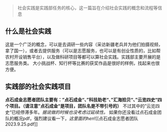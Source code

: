 > 社会实践是实践部任务的核心，这一篇旨在介绍社会实践的概念和流程等信息
## 什么是社会实践
这是一个广泛的概念，可以是去调研一些内容（采访新疆老兵并为他们拍摄视频，拿了国一），或者去提供服务（可以是志愿服务，也可以是有创业性质的，比如帮农村开设销售平台），以及做科研项目等都可以算社会实践。实践部主要开展的是志愿服务类。
大小挑战杯、知行杯等比赛的获奖作品是很好的样例，找起来也很方便。
## 实践部的社会实践项目
**点石成金志愿者团队主要有：”点石成金“、”科技助老“、”汇海拾贝“、”云览四史“四个项目。（请注意”点石成金“是项目，团队名是不带引号的）** 不过其中的”云览四史“已经停滞多年。*据说做的时候也没考虑过延续性。*
如果你还没看过点石成金团队的概况pdf，强烈建议看一下，*这里面的hen*![[点石成金志愿者团队2023.9.25.pdf]]
